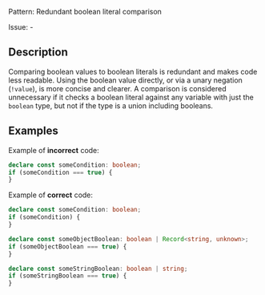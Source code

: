 Pattern: Redundant boolean literal comparison

Issue: -

## Description

Comparing boolean values to boolean literals is redundant and makes code less readable. Using the boolean value directly, or via a unary negation (`!value`), is more concise and clearer. A comparison is considered unnecessary if it checks a boolean literal against any variable with just the `boolean` type, but not if the type is a union including booleans.

## Examples

Example of **incorrect** code:
```ts
declare const someCondition: boolean;
if (someCondition === true) {
}
```

Example of **correct** code:
```ts
declare const someCondition: boolean;
if (someCondition) {
}

declare const someObjectBoolean: boolean | Record<string, unknown>;
if (someObjectBoolean === true) {
}

declare const someStringBoolean: boolean | string;
if (someStringBoolean === true) {
}
```